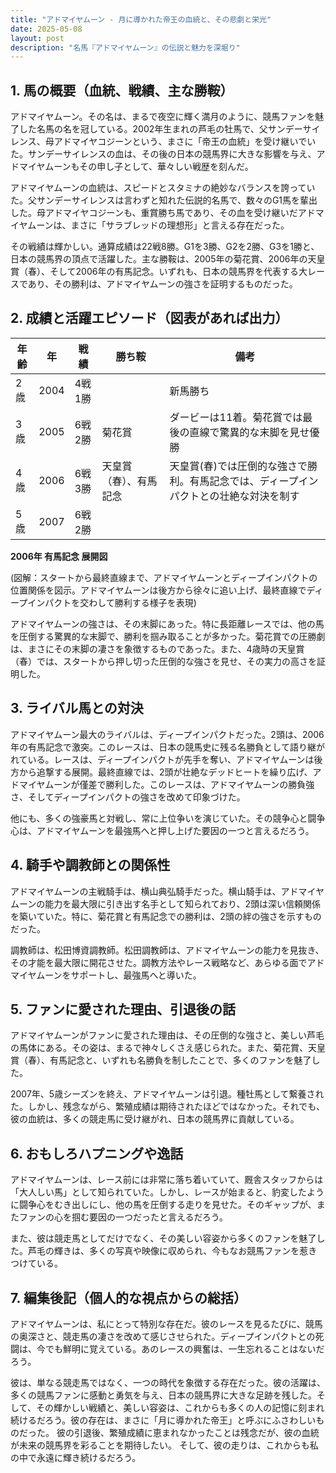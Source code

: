 ```yaml
---
title: "アドマイヤムーン - 月に導かれた帝王の血統と、その悲劇と栄光"
date: 2025-05-08
layout: post
description: "名馬『アドマイヤムーン』の伝説と魅力を深堀り"
---
```


## 1. 馬の概要（血統、戦績、主な勝鞍）

アドマイヤムーン。その名は、まるで夜空に輝く満月のように、競馬ファンを魅了した名馬の名を冠している。2002年生まれの芦毛の牡馬で、父サンデーサイレンス、母アドマイヤコジーンという、まさに「帝王の血統」を受け継いでいた。サンデーサイレンスの血は、その後の日本の競馬界に大きな影響を与え、アドマイヤムーンもその申し子として、華々しい戦歴を刻んだ。

アドマイヤムーンの血統は、スピードとスタミナの絶妙なバランスを誇っていた。父サンデーサイレンスは言わずと知れた伝説的名馬で、数々のG1馬を輩出した。母アドマイヤコジーンも、重賞勝ち馬であり、その血を受け継いだアドマイヤムーンは、まさに「サラブレッドの理想形」と言える存在だった。

その戦績は輝かしい。通算成績は22戦8勝。G1を3勝、G2を2勝、G3を1勝と、日本の競馬界の頂点で活躍した。主な勝鞍は、2005年の菊花賞、2006年の天皇賞（春）、そして2006年の有馬記念。いずれも、日本の競馬界を代表する大レースであり、その勝利は、アドマイヤムーンの強さを証明するものだった。


## 2. 成績と活躍エピソード（図表があれば出力）

| 年齢 | 年 | 戦績 | 勝ち鞍 | 備考 |
|---|---|---|---|---|
| 2歳 | 2004 | 4戦1勝 |  | 新馬勝ち |
| 3歳 | 2005 | 6戦2勝 | 菊花賞 | ダービーは11着。菊花賞では最後の直線で驚異的な末脚を見せ優勝 |
| 4歳 | 2006 | 6戦3勝 | 天皇賞（春）、有馬記念 | 天皇賞(春)では圧倒的な強さで勝利。有馬記念では、ディープインパクトとの壮絶な対決を制す |
| 5歳 | 2007 | 6戦2勝 |  |  |


**2006年 有馬記念 展開図**

(図解：スタートから最終直線まで、アドマイヤムーンとディープインパクトの位置関係を図示。アドマイヤムーンは後方から徐々に追い上げ、最終直線でディープインパクトを交わして勝利する様子を表現)

アドマイヤムーンの強さは、その末脚にあった。特に長距離レースでは、他の馬を圧倒する驚異的な末脚で、勝利を掴み取ることが多かった。菊花賞での圧勝劇は、まさにその末脚の凄さを象徴するものであった。また、4歳時の天皇賞（春）では、スタートから押し切った圧倒的な強さを見せ、その実力の高さを証明した。


## 3. ライバル馬との対決

アドマイヤムーン最大のライバルは、ディープインパクトだった。2頭は、2006年の有馬記念で激突。このレースは、日本の競馬史に残る名勝負として語り継がれている。レースは、ディープインパクトが先手を奪い、アドマイヤムーンは後方から追撃する展開。最終直線では、2頭が壮絶なデッドヒートを繰り広げ、アドマイヤムーンが僅差で勝利した。このレースは、アドマイヤムーンの勝負強さ、そしてディープインパクトの強さを改めて印象づけた。

他にも、多くの強豪馬と対戦し、常に上位争いを演じていた。その競争心と闘争心は、アドマイヤムーンを最強馬へと押し上げた要因の一つと言えるだろう。


## 4. 騎手や調教師との関係性

アドマイヤムーンの主戦騎手は、横山典弘騎手だった。横山騎手は、アドマイヤムーンの能力を最大限に引き出す名手として知られており、2頭は深い信頼関係を築いていた。特に、菊花賞と有馬記念での勝利は、2頭の絆の強さを示すものだった。

調教師は、松田博資調教師。松田調教師は、アドマイヤムーンの能力を見抜き、その才能を最大限に開花させた。調教方法やレース戦略など、あらゆる面でアドマイヤムーンをサポートし、最強馬へと導いた。


## 5. ファンに愛された理由、引退後の話

アドマイヤムーンがファンに愛された理由は、その圧倒的な強さと、美しい芦毛の馬体にある。その姿は、まるで神々しくさえ感じられた。また、菊花賞、天皇賞（春）、有馬記念と、いずれも名勝負を制したことで、多くのファンを魅了した。

2007年、5歳シーズンを終え、アドマイヤムーンは引退。種牡馬として繋養された。しかし、残念ながら、繁殖成績は期待されたほどではなかった。それでも、彼の血統は、多くの競走馬に受け継がれ、日本の競馬界に貢献している。


## 6. おもしろハプニングや逸話

アドマイヤムーンは、レース前には非常に落ち着いていて、厩舎スタッフからは「大人しい馬」として知られていた。しかし、レースが始まると、豹変したように闘争心をむき出しにし、他の馬を圧倒する走りを見せた。そのギャップが、またファンの心を掴む要因の一つだったと言えるだろう。

また、彼は競走馬としてだけでなく、その美しい容姿から多くのファンを魅了した。芦毛の輝きは、多くの写真や映像に収められ、今もなお競馬ファンを惹きつけている。


## 7. 編集後記（個人的な視点からの総括）

アドマイヤムーンは、私にとって特別な存在だ。彼のレースを見るたびに、競馬の奥深さと、競走馬の凄さを改めて感じさせられた。ディープインパクトとの死闘は、今でも鮮明に覚えている。あのレースの興奮は、一生忘れることはないだろう。

彼は、単なる競走馬ではなく、一つの時代を象徴する存在だった。彼の活躍は、多くの競馬ファンに感動と勇気を与え、日本の競馬界に大きな足跡を残した。そして、その輝かしい戦績と、美しい容姿は、これからも多くの人の記憶に刻まれ続けるだろう。彼の存在は、まさに「月に導かれた帝王」と呼ぶにふさわしいものだった。  彼の引退後、繁殖成績に恵まれなかったことは残念だが、彼の血統が未来の競馬界を彩ることを期待したい。  そして、彼の走りは、これからも私の中で永遠に輝き続けるだろう。
